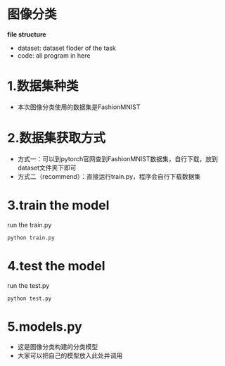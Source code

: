 # 图像分类
**file structure**
- dataset: dataset floder of the task 
- code: all program in here

# 1.数据集种类
- 本次图像分类使用的数据集是FashionMNIST
# 2.数据集获取方式
- 方式一：可以到pytorch官网查到FashionMNIST数据集，自行下载，放到dataset文件夹下即可
- 方式二（recommend）：直接运行train.py，程序会自行下载数据集

# 3.train the model
run the train.py
```Python
python train.py
```

# 4.test the model
run the test.py
```Python
python test.py
```
# 5.models.py
- 这是图像分类构建的分类模型
- 大家可以把自己的模型放入此处并调用
